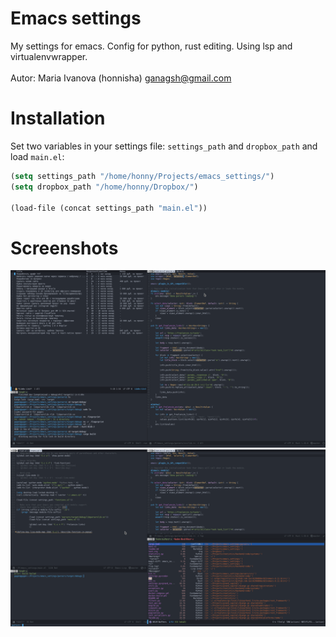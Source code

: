 Emacs settings
=======
My settings for emacs. Config for python, rust editing. Using lsp and virtualenvwrapper.</br>
</br>
Autor: Maria Ivanova (honnisha) ganagsh@gmail.com</br>

Installation
=======
Set two variables in your settings file: `settings_path` and `dropbox_path` and load `main.el`:
```lisp
(setq settings_path "/home/honny/Projects/emacs_settings/")
(setq dropbox_path "/home/honny/Dropbox/")

(load-file (concat settings_path "main.el"))
```

Screenshots
=======
<div align="center"><img src="https://github.com/gangashman/emacs_settings/blob/master/screenshots/1.png"/></div>

<div align="center"><img src="https://github.com/gangashman/emacs_settings/blob/master/screenshots/2.png"/></div>
